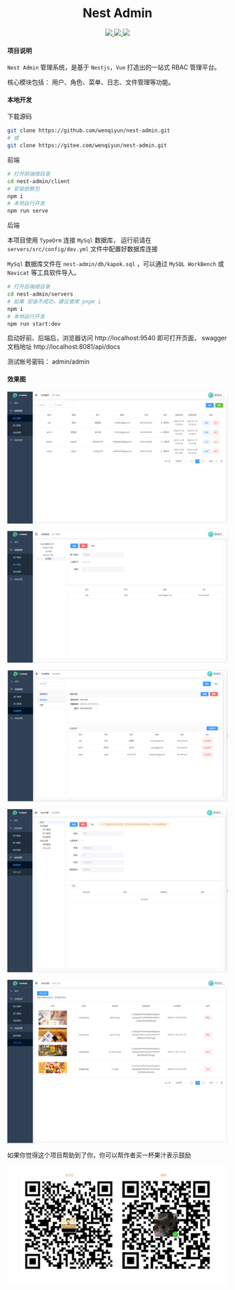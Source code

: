 <div align="center">
<br/>
<br/>
  <h1 algin="center">
    Nest Admin
  </h1>
</div>

<p align="center">
  <a href="#">
    <img src="https://img.shields.io/badge/Nest%20Admin-v2.0.0-green">
  </a>
  <a href="#">
    <img src="https://img.shields.io/badge/nestjs-v8.x-green.svg" >
  </a>
  <a href="#">
    <img src="https://img.shields.io/badge/vue-v3.x-green.svg">
  </a>
</p>

#### 项目说明
```Nest Admin``` 管理系统，是基于 ```Nestjs```，```Vue``` 打造出的一站式 RBAC 管理平台。

核心模块包括： 用户、角色、菜单、日志、文件管理等功能。


#### 本地开发

下载源码

```sh
git clone https://github.com/wenqiyun/nest-admin.git
# 或
git clone https://gitee.com/wenqiyun/nest-admin.git
```

前端

```sh
# 打开前端根目录
cd nest-admin/client
# 安装依赖包
npm i
# 本地运行开发
npm run serve
```

后端

本项目使用 ```TypeOrm``` 连接 ```MySql``` 数据库， 运行前请在 ```servers/src/config/dev.yml``` 文件中配置好数据库连接

```MySql``` 数据库文件在 ```nest-admin/db/kapok.sql``` ，可以通过 ```MySQL WorkBench``` 或 ``` Navicat``` 等工具软件导入。

```sh
# 打开后端根目录
cd nest-admin/servers
# 如果 安装不成功，建议使用 pnpm i
npm i
# 本地运行开发
npm run start:dev
```

启动好前、后端后，浏览器访问 http://localhost:9540 即可打开页面， swagger 文档地址 http://localhost:8081/api/docs

测试帐号密码： admin/admin

#### 效果图

![image](./upload/user.png)


![image](./upload/dept.png)


![image](./upload/role.png)


![image](./upload/menu.png)


![image](./upload//oss.png)


如果你觉得这个项目帮助到了你，你可以帮作者买一杯果汁表示鼓励

![image](./upload/pay.jpg)

